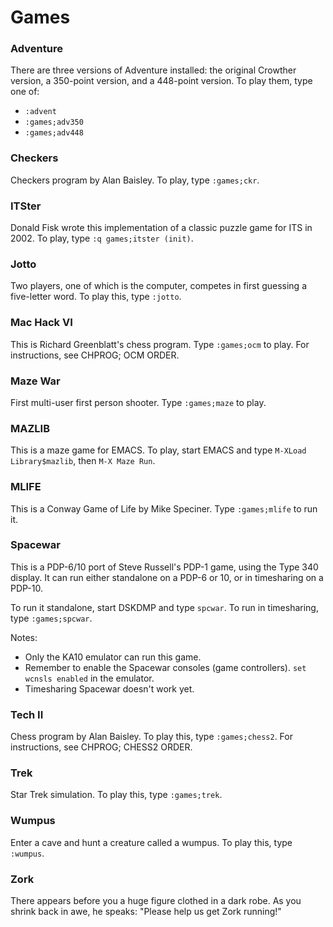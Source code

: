 # Games

### Adventure

There are three versions of Adventure installed: the original Crowther
version, a 350-point version, and a 448-point version.  To play them,
type one of:

- `:advent`
- `:games;adv350`
- `:games;adv448`

### Checkers

Checkers program by Alan Baisley. To play, type `:games;ckr`.

### ITSter

Donald Fisk wrote this implementation of a classic puzzle game for ITS
in 2002. To play, type `:q games;itster (init)`.

### Jotto

Two players, one of which is the computer, competes in first guessing
a five-letter word.  To play this, type `:jotto`.

### Mac Hack VI

This is Richard Greenblatt's chess program.  Type `:games;ocm` to play.
For instructions, see CHPROG; OCM ORDER.

### Maze War

First multi-user first person shooter.  Type `:games;maze` to play.

### MAZLIB

This is a maze game for EMACS.  To play, start EMACS and type
<code><kbd>M-X</kbd>Load Library<kbd>$</kbd>mazlib</code>, then
<code><kbd>M-X</kbd> Maze Run</code>.

### MLIFE

This is a Conway Game of Life by Mike Speciner.  Type `:games;mlife` to
run it.

### Spacewar

This is a PDP-6/10 port of Steve Russell's PDP-1 game, using the Type
340 display.  It can run either standalone on a PDP-6 or 10, or in
timesharing on a PDP-10.

To run it standalone, start DSKDMP and type `spcwar`.  To run in
timesharing, type `:games;spcwar`.

Notes:

- Only the KA10 emulator can run this game.
- Remember to enable the Spacewar consoles (game controllers).  `set
  wcnsls enabled` in the emulator.
- Timesharing Spacewar doesn't work yet.

### Tech II

Chess program by Alan Baisley.  To play this, type `:games;chess2`. For
instructions, see CHPROG; CHESS2 ORDER.

### Trek

Star Trek simulation.  To play this, type `:games;trek`.

### Wumpus

Enter a cave and hunt a creature called a wumpus.  To play this, type
`:wumpus`.

### Zork

There appears before you a huge figure clothed in a dark robe.  As you
shrink back in awe, he speaks: "Please help us get Zork running!"
